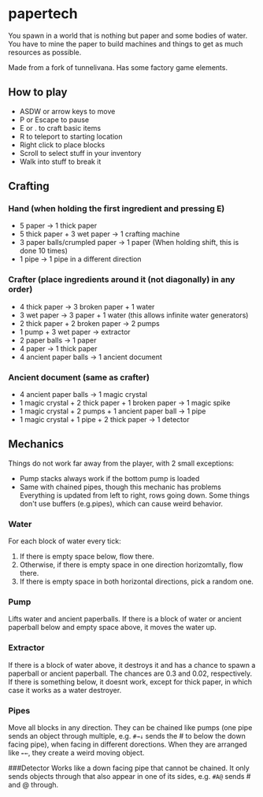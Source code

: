# papertech
You spawn in a world that is nothing but paper and some bodies of water. You have to mine the paper to build machines and things to get as much resources as possible.

Made from a fork of tunnelivana. Has some factory game elements.




## How to play

- ASDW or arrow keys to move
- P or Escape to pause
- E or . to craft basic items
- R to teleport to starting location
- Right click to place blocks
- Scroll to select stuff in your inventory
- Walk into stuff to break it




## Crafting

### Hand (when holding the first ingredient and pressing E)

- 5 paper → 1 thick paper
- 5 thick paper + 3 wet paper → 1 crafting machine
- 3 paper balls/crumpled paper → 1 paper (When holding shift, this is done 10 times)
- 1 pipe → 1 pipe in a different direction

### Crafter (place ingredients around it (not diagonally) in any order)

- 4 thick paper → 3 broken paper + 1 water
- 3 wet paper → 3 paper + 1 water (this allows infinite water generators)
- 2 thick paper + 2 broken paper → 2 pumps
- 1 pump + 3 wet paper → extractor
- 2 paper balls → 1 paper
- 4 paper → 1 thick paper
- 4 ancient paper balls → 1 ancient document

### Ancient document (same as crafter)

- 4 ancient paper balls → 1 magic crystal
- 1 magic crystal + 2 thick paper + 1 broken paper → 1 magic spike
- 1 magic crystal + 2 pumps + 1 ancient paper ball → 1 pipe
- 1 magic crystal + 1 pipe + 2 thick paper → 1 detector 



## Mechanics

Things do not work far away from the player, with 2 small exceptions:
- Pump stacks always work if the bottom pump is loaded
- Same with chained pipes, though this mechanic has problems
Everything is updated from left to right, rows going down. Some things don't use buffers (e.g.pipes), which can cause weird behavior.

### Water
For each block of water every tick:
1. If there is empty space below, flow there.
2. Otherwise, if there is empty space in one direction horizomtally, flow there.
3. If there is empty space in both horizontal directions, pick a random one.

### Pump
Lifts water and ancient paperballs. If there is a block of water or ancient paperball below and empty space above, it moves the water up.

### Extractor
If there is a block of water above, it destroys it and has a chance to spawn a paperball or ancient paperball. The chances are 0.3 and 0.02, respectively. If there is something below, it doesnt work, except for thick paper, in which case it works as a water destroyer.

### Pipes
Move all blocks in any direction. They can be chained like pumps (one pipe sends an object through multiple, e.g. `#→↓` sends the # to below the down facing pipe), when facing in different dorections. When they are arranged like `←←`, they create a weird moving object.

###Detector
Works like a down facing pipe that cannot be chained. It only sends objects through that also appear in one of its sides, e.g. `#A@` sends # and @ through.
